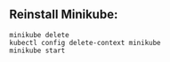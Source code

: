 
## Reinstall Minikube:


```
minikube delete
kubectl config delete-context minikube
minikube start
```
